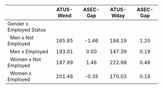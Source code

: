
|                      |    ATUS-Wend |     ASEC-Gap |    ATUS-Wday |     ASEC-Gap |
| -------------------- | :----------: | :----------: | :----------: | :----------: |
| Gender x Employed Status |              |              |              |              |
| &nbsp;&nbsp;Men x Not Employed |       165.85 |        -1.46 |       186.19 |         1.20 |
| &nbsp;&nbsp;Men x Employed |       193.01 |         0.00 |       147.39 |         0.19 |
| &nbsp;&nbsp;Women x Not Employed |       187.99 |         1.46 |       222.98 |         0.48 |
| &nbsp;&nbsp;Women x Employed |       201.48 |        -0.35 |       170.03 |         0.18 |


